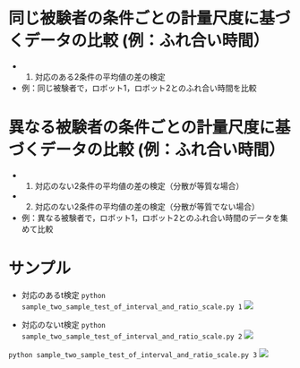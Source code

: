 # 同じ被験者の条件ごとの計量尺度に基づくデータの比較 (例：ふれ合い時間）  

- 1. 対応のある2条件の平均値の差の検定  
- 例：同じ被験者で，ロボット1，ロボット2とのふれ合い時間を比較

# 異なる被験者の条件ごとの計量尺度に基づくデータの比較 (例：ふれ合い時間）  

- 1. 対応のない2条件の平均値の差の検定（分散が等質な場合）  
- 2. 対応のない2条件の平均値の差の検定（分散が等質でない場合）
- 例：異なる被験者で，ロボット1，ロボット2とのふれ合い時間のデータを集めて比較  

# サンプル

- 対応のあるt検定
```python sample_two_sample_test_of_interval_and_ratio_scale.py 1```
![](sample_fig/sample_welch_test.png)

- 対応のないt検定
```python sample_two_sample_test_of_interval_and_ratio_scale.py 2```
![](sample_fig/sample_unpaired_student_test.png)

```python sample_two_sample_test_of_interval_and_ratio_scale.py 3```
![](sample_fig/sample_paired_student_test.png)
